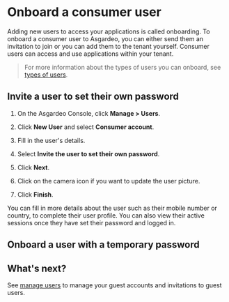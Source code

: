 # Onboard a consumer user

Adding new users to access your applications is called onboarding. To onboard a consumer user to Asgardeo, you can either send them an invitation to join or you can add them to the tenant yourself. Consumer users can access and use applications within your tenant. 

> For more information about the types of users you can onboard, see [types of users](../../concepts/user-mgt/user-types.md).

## Invite a user to set their own password

1. On the Asgardeo Console, click **Manage > Users**. 

2. Click **New User** and select **Consumer account**. 

3. Fill in the user's details. 

4. Select **Invite the user to set their own password**.

5. Click **Next**. 

6. Click on the camera icon if you want to update the user picture.

7. Click **Finish**.

You can fill in more details about the user such as their mobile number or country, to complete their user profile. You can also view their active sessions once they have set their password and logged in. 

## Onboard a user with a temporary password

<CommonGuide guide='guides/fragments/onboard-user-with-password.md'/>

## What's next?

See [manage users](../users/manage-users.md) to manage your guest accounts and invitations to guest users. 


